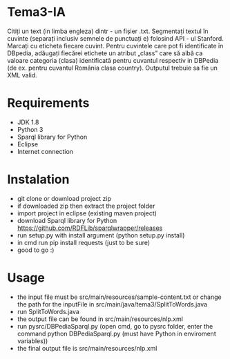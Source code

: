 # Tema3-IA
Citiți un text  (in limba engleza)  dintr - un fișier .txt. Segmentați textul în cuvinte (separați  inclusiv semnele de punctuați e) folosind  API - ul Stanford. Marcați cu eticheta <word> fiecare cuvint. 
Pentru cuvintele care pot fi identificate în DBpedia, adăugați fiecărei etichete <word> un atribut „class” care să aibă ca valoare categoria (clasa) identificată pentru cuvantul respectiv in DBPedia (de ex. pentru cuvantul România clasa country). Outputul trebuie sa fie un XML valid.

# Requirements
- JDK 1.8
- Python 3
- Sparql library for Python 
- Eclipse
- Internet connection

# Instalation
- git clone or download project zip
- if downloaded zip then extract the project folder
- import project in eclipse (existing maven project)
- download Sparql library for Python https://github.com/RDFLib/sparqlwrapper/releases
- run setup.py with install argument (python setup.py install)
- in cmd run pip install requests (just to be sure)
- good to go :)

# Usage
- the input file must be src/main/resources/sample-content.txt or change the path for the inputFile in src/main/java/tema3/SplitToWords.java
- run SplitToWords.java
- the output file can be found in src/main/resources/nlp.xml
- run pysrc/DBPediaSparql.py (open cmd, go to pysrc folder, enter the command python DBPediaSparql.py (must have Python in enviroment variables))
- the final output file is src/main/resources/nlp.xml
